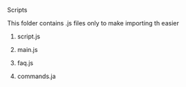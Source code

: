 Scripts


This folder contains .js files only to make importing th easier 

1. script.js

2. main.js

3. faq.js

4. commands.ja
